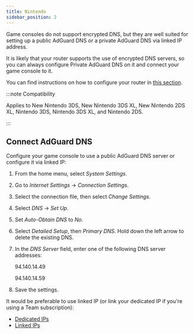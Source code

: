 ```yaml
---
title: Nintendo
sidebar_position: 2
---
```


Game consoles do not support encrypted DNS, but they are well suited for setting up a public AdGuard DNS or a private AdGuard DNS via linked IP address.

It is likely that your router supports the use of encrypted DNS servers, so you can always configure Private AdGuard DNS on it and connect your game console to it.

You can find instructions on how to configure your router in [this section](/private-dns/connect-devices/routers/routers.md).

:::note Compatibility

Applies to New Nintendo 3DS, New Nintendo 3DS XL, New Nintendo 2DS XL, Nintendo 3DS, Nintendo 3DS XL, and Nintendo 2DS.

:::

## Connect AdGuard DNS

Configure your game console to use a public AdGuard DNS server or configure it via linked IP:

1. From the home menu, select *System Settings*.
1. Go to *Internet Settings* → *Connection Settings*.
1. Select the connection file, then select *Change Settings*.
1. Select *DNS* → *Set Up*.
1. Set *Auto-Obtain DNS* to *No*.
1. Select *Detailed Setup*, then *Primary DNS*. Hold down the left arrow to delete the existing DNS.
1. In the *DNS Server* field, enter one of the following DNS server addresses:

    94.140.14.49

    94.140.14.59

1. Save the settings.

It would be preferable to use linked IP (or link your dedicated IP if you're using a Team subscription):

- [Dedicated IPs](/private-dns/connect-devices/other-options/dedicated-ip.md)
- [Linked IPs](/private-dns/connect-devices/other-options/linked-ip.md)
